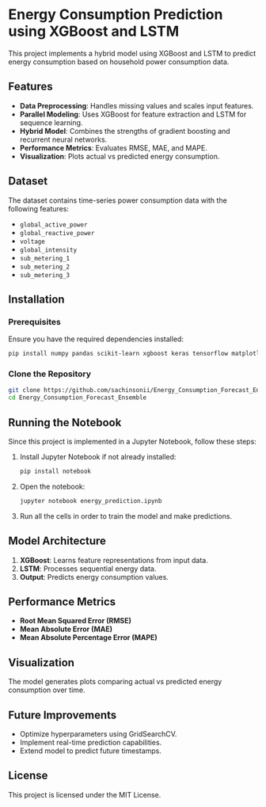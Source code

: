 # Energy Consumption Prediction using XGBoost and LSTM

This project implements a hybrid model using XGBoost and LSTM to predict energy consumption based on household power consumption data.

## Features

- **Data Preprocessing**: Handles missing values and scales input features.
- **Parallel Modeling**: Uses XGBoost for feature extraction and LSTM for sequence learning.
- **Hybrid Model**: Combines the strengths of gradient boosting and recurrent neural networks.
- **Performance Metrics**: Evaluates RMSE, MAE, and MAPE.
- **Visualization**: Plots actual vs predicted energy consumption.

## Dataset

The dataset contains time-series power consumption data with the following features:

- `global_active_power`
- `global_reactive_power`
- `voltage`
- `global_intensity`
- `sub_metering_1`
- `sub_metering_2`
- `sub_metering_3`

## Installation

### Prerequisites

Ensure you have the required dependencies installed:

```sh
pip install numpy pandas scikit-learn xgboost keras tensorflow matplotlib
```

### Clone the Repository

```sh
git clone https://github.com/sachinsonii/Energy_Consumption_Forecast_Ensemble.git
cd Energy_Consumption_Forecast_Ensemble
```

## Running the Notebook

Since this project is implemented in a Jupyter Notebook, follow these steps:

1. Install Jupyter Notebook if not already installed:
   ```sh
   pip install notebook
   ```
2. Open the notebook:
   ```sh
   jupyter notebook energy_prediction.ipynb
   ```
3. Run all the cells in order to train the model and make predictions.

## Model Architecture

1. **XGBoost**: Learns feature representations from input data.
2. **LSTM**: Processes sequential energy data.
3. **Output**: Predicts energy consumption values.

## Performance Metrics

- **Root Mean Squared Error (RMSE)**
- **Mean Absolute Error (MAE)**
- **Mean Absolute Percentage Error (MAPE)**

## Visualization

The model generates plots comparing actual vs predicted energy consumption over time.

## Future Improvements

- Optimize hyperparameters using GridSearchCV.
- Implement real-time prediction capabilities.
- Extend model to predict future timestamps.

## License

This project is licensed under the MIT License.

